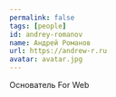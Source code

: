 ```yaml
---
permalink: false
tags: [people]
id: andrey-romanov
name: Андрей Романов
url: https://andrew-r.ru
avatar: avatar.jpg
---
```

Основатель For Web

